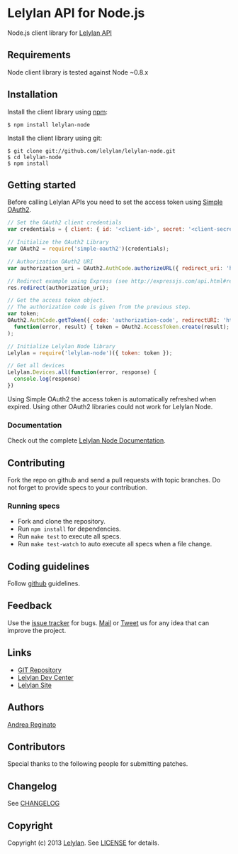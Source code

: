 # Lelylan API for Node.js

Node.js client library for [Lelylan API](http://dev.lelylan.com)


## Requirements

Node client library is tested against Node ~0.8.x


## Installation

Install the client library using [npm](http://npmjs.org/):

    $ npm install lelylan-node

Install the client library using git:

    $ git clone git://github.com/lelylan/lelylan-node.git
    $ cd lelylan-node
    $ npm install


## Getting started

Before calling Lelylan APIs you need to set the access token using
[Simple OAuth2](https://github.com/andreareginato/simple-oauth2).

```javascript
// Set the OAuth2 client credentials
var credentials = { client: { id: '<client-id>', secret: '<client-secret>', site: 'https://example.org' }};

// Initialize the OAuth2 Library
var OAuth2 = require('simple-oauth2')(credentials);

// Authorization OAuth2 URI
var authorization_uri = OAuth2.AuthCode.authorizeURL({ redirect_uri: 'http://localhost:3000/callback' });

// Redirect example using Express (see http://expressjs.com/api.html#res.redirect)
res.redirect(authorization_uri);

// Get the access token object.
// The authorization code is given from the previous step.
var token;
OAuth2.AuthCode.getToken({ code: 'authorization-code', redirectURI: 'http://localhost:3000/callback' },
  function(error, result) { token = OAuth2.AccessToken.create(result); }
);

// Initialize Lelylan Node library
Lelylan = require('lelylan-node')({ token: token });

// Get all devices
Lelylan.Devices.all(function(error, response) {
  console.log(response)
})
```

Using Simple OAuth2 the access token is automatically refreshed when expired. Using
other OAuth2 libraries could not work for Lelylan Node.


### Documentation

Check out the complete [Lelylan Node Documentation](http://lelylan.github.com/lelylan-node).


## Contributing

Fork the repo on github and send a pull requests with topic branches. Do not forget to
provide specs to your contribution.


### Running specs

* Fork and clone the repository.
* Run `npm install` for dependencies.
* Run `make test` to execute all specs.
* Run `make test-watch` to auto execute all specs when a file change.


## Coding guidelines

Follow [github](https://github.com/styleguide/) guidelines.


## Feedback

Use the [issue tracker](http://github.com/lelylan/lelylan-node/issues) for bugs.
[Mail](mailto:touch@lelylan.com) or [Tweet](http://twitter.com/lelylan) us for any idea that can improve the project.


## Links

* [GIT Repository](http://github.com/lelylan/lelylan-node)
* [Lelylan Dev Center](http://dev.lelylan.com)
* [Lelylan Site](http://lelylan.com)


## Authors

[Andrea Reginato](http://twitter.com/andreareginato)


## Contributors

Special thanks to the following people for submitting patches.


## Changelog

See [CHANGELOG](people/blob/master/CHANGELOG.md)


## Copyright

Copyright (c) 2013 [Lelylan](http://lelylan.com). See [LICENSE](people/blob/master/LICENSE.md) for details.
